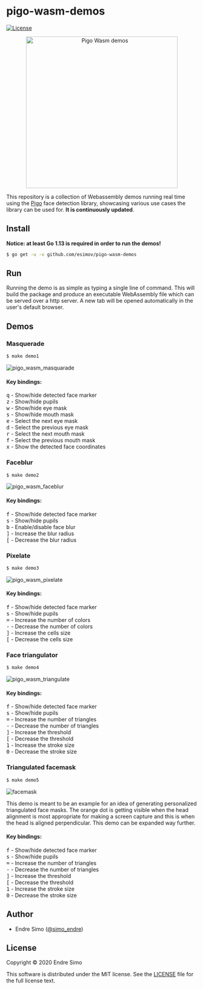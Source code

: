 # pigo-wasm-demos

[![License](https://img.shields.io/github/license/esimov/pigo-wasm-demos)](https://github.com/esimov/pigo-wasm-demos/blob/master/LICENSE)

<p align="center"><img src="https://user-images.githubusercontent.com/883386/80915158-06911a80-8d59-11ea-93bd-eca98750ad62.png" alt="Pigo Wasm demos" title="Pigo Wasm demos" width="400"/></p>

This repository is a collection of Webassembly demos running real time using the [Pigo](https://github.com/esimov/pigo) face detection library, showcasing various use cases the library can be used for. **It is continuously updated**.

## Install
**Notice: at least Go 1.13 is required in order to run the demos!**

```bash
$ go get -u -v github.com/esimov/pigo-wasm-demos 

```

## Run
Running the demo is as simple as typing a single line of command. This will build the package and produce an executable WebAssembly file which can be served over a http server. A new tab will be opened automatically in the user's default browser. 

## Demos

### Masquerade
```bash
$ make demo1
```
![pigo_wasm_masquarade](https://user-images.githubusercontent.com/883386/82048111-ae450b80-96bc-11ea-9f22-7039ce937140.gif)


#### Key bindings:
<kbd>q</kbd> - Show/hide detected face marker<br/>
<kbd>z</kbd> - Show/hide pupils<br/>
<kbd>w</kbd> - Show/hide eye mask<br/>
<kbd>s</kbd> - Show/hide mouth mask<br/>
<kbd>e</kbd> - Select the next eye mask<br/>
<kbd>d</kbd> - Select the previous eye mask<br/>
<kbd>r</kbd> - Select the next mouth mask<br/>
<kbd>f</kbd> - Select the previous mouth mask<br/>
<kbd>x</kbd> - Show the detected face coordinates<br/>

### Faceblur
```bash
$ make demo2
```
![pigo_wasm_faceblur](https://user-images.githubusercontent.com/883386/82048882-16482180-96be-11ea-9246-836c378b7eb7.gif)


#### Key bindings:
<kbd>f</kbd> - Show/hide detected face marker<br/>
<kbd>s</kbd> - Show/hide pupils<br/>
<kbd>b</kbd> - Enable/disable face blur<br/>
<kbd>]</kbd> - Increase the blur radius<br/>
<kbd>[</kbd> - Decrease the blur radius<br/>

### Pixelate
```bash
$ make demo3
```
![pigo_wasm_pixelate](https://user-images.githubusercontent.com/883386/82049123-80f95d00-96be-11ea-801d-6e5a50d36114.gif)

#### Key bindings:
<kbd>f</kbd> - Show/hide detected face marker<br/>
<kbd>s</kbd> - Show/hide pupils<br/>
<kbd>=</kbd> - Increase the number of colors<br/>
<kbd>-</kbd> - Decrease the number of colors<br/>
<kbd>]</kbd> - Increase the cells size<br/>
<kbd>[</kbd> - Decrease the cells size<br/>

### Face triangulator
```bash
$ make demo4
```
![pigo_wasm_triangulate](https://user-images.githubusercontent.com/883386/82050510-ebab9800-96c0-11ea-84fb-00475076d33f.gif)

#### Key bindings:
<kbd>f</kbd> - Show/hide detected face marker<br/>
<kbd>s</kbd> - Show/hide pupils<br/>
<kbd>=</kbd> - Increase the number of triangles<br/>
<kbd>-</kbd> - Decrease the number of triangles<br/>
<kbd>]</kbd> - Increase the threshold<br/>
<kbd>[</kbd> - Decrease the threshold<br/>
<kbd>1</kbd> - Increase the stroke size<br/>
<kbd>0</kbd> - Decrease the stroke size<br/>

### Triangulated facemask
```bash
$ make demo5
```
![facemask](https://user-images.githubusercontent.com/883386/132861943-5f130ec2-dae2-4034-9abd-4c9de0de066c.gif)

This demo is meant to be an example for an idea of generating personalized triangulated face masks. The orange dot is getting visible when the head alignment is most appropriate for making a screen capture and this is when the head is aligned perpendicular. This demo can be expanded way further.

#### Key bindings:
<kbd>f</kbd> - Show/hide detected face marker<br/>
<kbd>s</kbd> - Show/hide pupils<br/>
<kbd>=</kbd> - Increase the number of triangles<br/>
<kbd>-</kbd> - Decrease the number of triangles<br/>
<kbd>]</kbd> - Increase the threshold<br/>
<kbd>[</kbd> - Decrease the threshold<br/>
<kbd>1</kbd> - Increase the stroke size<br/>
<kbd>0</kbd> - Decrease the stroke size<br/>

## Author

* Endre Simo ([@simo_endre](https://twitter.com/simo_endre))

## License

Copyright © 2020 Endre Simo

This software is distributed under the MIT license. See the [LICENSE](https://github.com/esimov/pigo-wasm-demos/blob/master/LICENSE) file for the full license text.
